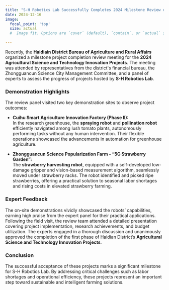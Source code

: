 ```yaml
---
title: "S-H Robotics Lab Successfully Completes 2024 Milestone Review of Two Agricultural Innovation Projects"
date: 2024-12-16
image:
  focal_point: 'top'
  size: actual
  #  Image fit. Options are `cover` (default), `contain`, or `actual` size.

---
```


Recently, the **Haidiain District Bureau of Agriculture and Rural Affairs** organized a milestone project completion review meeting for the **2024 Agricultural Science and Technology Innovation Projects**. The meeting was attended by representatives from the district's financial bureau, the Zhongguancun Science City Management Committee, and a panel of experts to assess the progress of projects hosted by **S-H Robotics Lab**.

<!--more-->

### Demonstration Highlights
The review panel visited two key demonstration sites to observe project outcomes:

- **Cuihu Smart Agriculture Innovation Factory (Phase II):**  
  In the research greenhouse, the **spraying robot** and **pollination robot** efficiently navigated among lush tomato plants, autonomously performing tasks without any human intervention. Their flexible operations showcased the advancements in automation for greenhouse agriculture.
  
- **Zhongguancun Science Popularization Farm - “5G Strawberry Garden”:**  
  The **strawberry harvesting robot**, equipped with a self-developed low-damage gripper and vision-based measurement algorithm, seamlessly moved under strawberry racks. The robot identified and picked ripe strawberries, offering a practical solution to seasonal labor shortages and rising costs in elevated strawberry farming.

### Expert Feedback
The on-site demonstrations vividly showcased the robots’ capabilities, earning high praise from the expert panel for their practical applications. Following the field visit, the review team attended a detailed presentation covering project implementation, research achievements, and budget utilization. The experts engaged in a thorough discussion and unanimously approved the completion of the first phase of Haidian District’s **Agricultural Science and Technology Innovation Projects**.

### Conclusion
The successful acceptance of these projects marks a significant milestone for S-H Robotics Lab. By addressing critical challenges such as labor shortages and operational efficiency, these projects represent an important step toward sustainable and intelligent farming solutions.
